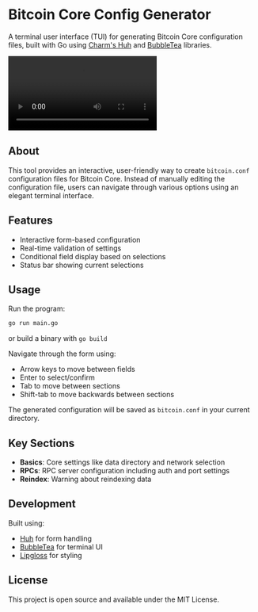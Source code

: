 # Bitcoin Core Config Generator

A terminal user interface (TUI) for generating Bitcoin Core configuration files, built with Go using [Charm's Huh](https://github.com/charmbracelet/huh) and [BubbleTea](https://github.com/charmbracelet/bubbletea) libraries.

![](demo.webm)

## About

This tool provides an interactive, user-friendly way to create `bitcoin.conf` configuration files for Bitcoin Core. Instead of manually editing the configuration file, users can navigate through various options using an elegant terminal interface.

## Features

- Interactive form-based configuration
- Real-time validation of settings
- Conditional field display based on selections
- Status bar showing current selections

## Usage

Run the program:

```bash
go run main.go
```
or build a binary with `go build`

Navigate through the form using:
- Arrow keys to move between fields
- Enter to select/confirm
- Tab to move between sections
- Shift-tab to move backwards between sections

The generated configuration will be saved as `bitcoin.conf` in your current directory.

## Key Sections

- **Basics**: Core settings like data directory and network selection
- **RPCs**: RPC server configuration including auth and port settings
- **Reindex**: Warning about reindexing data

## Development

Built using:
- [Huh](https://github.com/charmbracelet/huh) for form handling
- [BubbleTea](https://github.com/charmbracelet/bubbletea) for terminal UI
- [Lipgloss](https://github.com/charmbracelet/lipgloss) for styling

## License

This project is open source and available under the MIT License.
